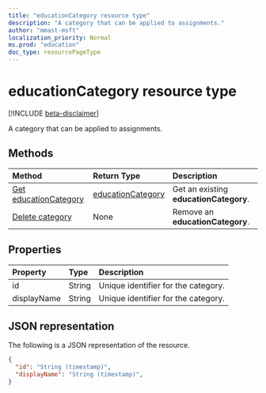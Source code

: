 ```yaml
---
title: "educationCategory resource type"
description: "A category that can be applied to assignments."
author: "mmast-msft"
localization_priority: Normal
ms.prod: "education"
doc_type: resourcePageType
---
```


# educationCategory resource type

[!INCLUDE [beta-disclaimer](../../includes/beta-disclaimer.md)]

A category that can be applied to assignments.


## Methods

| Method		   | Return Type	|Description|
|:---------------|:--------|:----------|
|[Get educationCategory](../api/educationcategory-get.md) | [educationCategory](educationcategory.md) | Get an existing **educationCategory**.|
|[Delete category](../api/educationcategory-delete.md) | None | Remove an **educationCategory**.|


## Properties
| Property	   | Type	|Description|
|:---------------|:--------|:----------|
|id|String|Unique identifier for the category.|
|displayName|String|Unique identifier for the category.|

## JSON representation

The following is a JSON representation of the resource.

<!-- {
  "blockType": "resource",
  "optionalProperties": [

  ],
  "@odata.type": "microsoft.graph.educationCategory"
}-->

```json
{
  "id": "String (timestamp)",
  "displayName": "String (timestamp)",
}

```

<!-- uuid: 8fcb5dbc-d5aa-4681-8e31-b001d5168d79
2015-10-25 14:57:30 UTC -->
<!--
{
  "type": "#page.annotation",
  "description": "educationCategory resource",
  "keywords": "",
  "section": "documentation",
  "tocPath": "",
  "suppressions": []
}
-->
